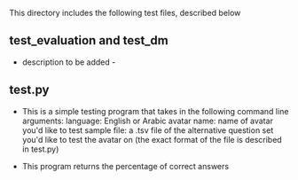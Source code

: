 This directory includes the following test files, described below

## test_evaluation and test_dm

- description to be added -

## test.py

- This is a simple testing program that takes in the following command line arguments:
language: English or Arabic
avatar name: name of avatar you'd like to test
sample file: a .tsv file of the alternative question set you'd like to test the avatar on 
(the exact format of the file is described in test.py)

- This program returns the percentage of correct answers


